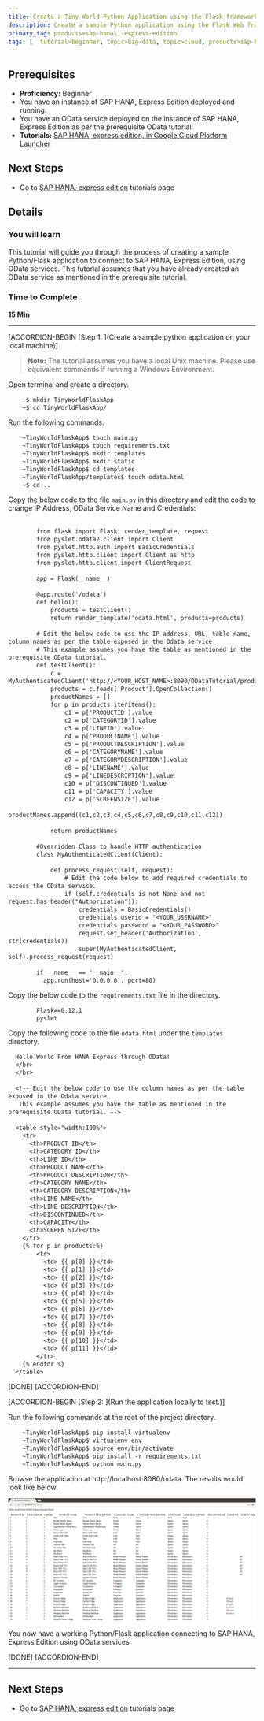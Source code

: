 ```yaml
---
title: Create a Tiny World Python Application using the Flask framework, to consume OData services to connect to SAP HANA, Express Edition.
description: Create a sample Python application using the Flask Web framework, which connects to SAP HANA, Express Edition using OData Services
primary_tag: products>sap-hana\,-express-edition
tags: [  tutorial>beginner, topic>big-data, topic>cloud, products>sap-hana, products>sap-hana\,-express-edition, tutorial>how-to  ]
---
```


## Prerequisites  
 - **Proficiency:** Beginner
 - You have an instance of SAP HANA, Express Edition deployed and running.
 - You have an OData service deployed on the instance of SAP HANA, Express Edition as per the prerequisite OData tutorial.
 - **Tutorials:** [SAP HANA, express edition, in Google Cloud Platform Launcher](https://www.sap.com/developer/tutorials/hxe-gcp-getting-started-launcher.html)


## Next Steps
 - Go to [SAP HANA, express edition](https://www.sap.com/developer/topics/sap-hana-express.tutorials.html) tutorials page

## Details
### You will learn  
This tutorial will guide you through the process of creating a sample Python/Flask application to connect to SAP HANA, Express Edition, using OData services. This tutorial assumes that you have already created an OData service as mentioned in the prerequisite tutorial.

### Time to Complete
**15 Min**

---

[ACCORDION-BEGIN [Step 1: ](Create a sample python application on your local machine)]
>**Note:**
> The tutorial assumes you have a local Unix machine. Please use equivalent commands if running a Windows Environment.


Open terminal and create a directory.
```
    ~$ mkdir TinyWorldFlaskApp
    ~$ cd TinyWorldFlaskApp/

```
Run the following commands.

```
    ~TinyWorldFlaskApp$ touch main.py
    ~TinyWorldFlaskApp$ touch requirements.txt
    ~TinyWorldFlaskApp$ mkdir templates
    ~TinyWorldFlaskApp$ mkdir static
    ~TinyWorldFlaskApp$ cd templates
    ~TinyWorldFlaskApp/templates$ touch odata.html
    ~$ cd ..

```
Copy the below code to the file `main.py` in this directory and edit the code to change IP Address, OData Service Name and Credentials:

```

        from flask import Flask, render_template, request
        from pyslet.odata2.client import Client
        from pyslet.http.auth import BasicCredentials
        from pyslet.http.client import Client as http
        from pyslet.http.client import ClientRequest

        app = Flask(__name__)

        @app.route('/odata')
        def hello():
            products = testClient()
            return render_template('odata.html', products=products)

        # Edit the below code to use the IP address, URL, table name, column names as per the table exposed in the Odata service
        # This example assumes you have the table as mentioned in the prerequisite OData tutorial.
        def testClient():
            c = MyAuthenticatedClient('http://<YOUR_HOST_NAME>:8090/ODataTutorial/product.xsodata')
            products = c.feeds['Product'].OpenCollection()
            productNames = []
            for p in products.iteritems():
                c1 = p['PRODUCTID'].value
                c2 = p['CATEGORYID'].value
                c3 = p['LINEID'].value
                c4 = p['PRODUCTNAME'].value
                c5 = p['PRODUCTDESCRIPTION'].value
                c6 = p['CATEGORYNAME'].value
                c7 = p['CATEGORYDESCRIPTION'].value
                c8 = p['LINENAME'].value
                c9 = p['LINEDESCRIPTION'].value
                c10 = p['DISCONTINUED'].value
                c11 = p['CAPACITY'].value
                c12 = p['SCREENSIZE'].value
                productNames.append((c1,c2,c3,c4,c5,c6,c7,c8,c9,c10,c11,c12))

            return productNames

        #Overridden Class to handle HTTP authentication
        class MyAuthenticatedClient(Client):

            def process_request(self, request):
                # Edit the code below to add required credentials to access the OData service.
                if (self.credentials is not None and not request.has_header("Authorization")):
                    credentials = BasicCredentials()
                    credentials.userid = "<YOUR_USERNAME>"
                    credentials.password = "<YOUR_PASSWORD>"
                    request.set_header('Authorization', str(credentials))
                    super(MyAuthenticatedClient, self).process_request(request)

        if __name__ == '__main__':
          app.run(host='0.0.0.0', port=80)
```

Copy the below code to the  `requirements.txt` file in the directory.

```
        Flask==0.12.1
        pyslet
```        

Copy the following code to the file `odata.html` under the `templates` directory.

```
  Hello World From HANA Express through OData!
  </br>
  </br>

  <!-- Edit the below code to use the column names as per the table exposed in the Odata service
   This example assumes you have the table as mentioned in the prerequisite OData tutorial. -->

  <table style="width:100%">
    <tr>
      <th>PRODUCT ID</th>
      <th>CATEGORY ID</th>
      <th>LINE ID</th>
      <th>PRODUCT NAME</th>
      <th>PRODUCT DESCRIPTION</th>
      <th>CATEGORY NAME</th>
      <th>CATEGORY DESCRIPTION</th>
      <th>LINE NAME</th>
      <th>LINE DESCRIPTION</th>
      <th>DISCONTINUED</th>
      <th>CAPACITY</th>
      <th>SCREEN SIZE</th>
    </tr>
    {% for p in products:%}
        <tr>
          <td> {{ p[0] }}</td>
          <td> {{ p[1] }}</td>
          <td> {{ p[2] }}</td>
          <td> {{ p[3] }}</td>
          <td> {{ p[4] }}</td>
          <td> {{ p[5] }}</td>
          <td> {{ p[6] }}</td>
          <td> {{ p[7] }}</td>
          <td> {{ p[8] }}</td>
          <td> {{ p[9] }}</td>
          <td> {{ p[10] }}</td>
          <td> {{ p[11] }}</td>
        </tr>
    {% endfor %}
  </table>

```
[DONE]
[ACCORDION-END]

[ACCORDION-BEGIN [Step 2: ](Run the application locally to test.)]

Run the following commands at the root of the project directory.

```
    ~TinyWorldFlaskApp$ pip install virtualenv
    ~TinyWorldFlaskApp$ virtualenv env
    ~TinyWorldFlaskApp$ source env/bin/activate
    ~TinyWorldFlaskApp$ pip install -r requirements.txt
    ~TinyWorldFlaskApp$ python main.py
```

Browse the application at http://localhost:8080/odata.
The results would look like below.

![Output of OData service](1.png)

You now have a working Python/Flask application connecting to SAP HANA, Express Edition using OData services.

[DONE]
[ACCORDION-END]

---

## Next Steps
 - Go to [SAP HANA, express edition](https://www.sap.com/developer/topics/sap-hana-express.tutorials.html) tutorials page
